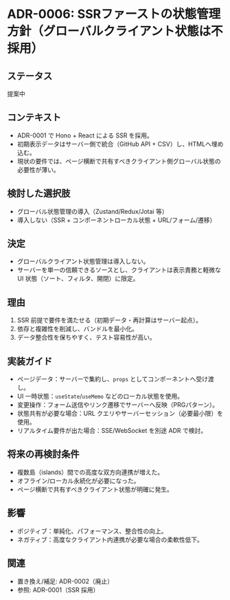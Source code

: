 # ADR-0006: SSRファーストの状態管理方針（グローバルクライアント状態は不採用）

## ステータス
提案中

## コンテキスト
- ADR-0001 で Hono + React による SSR を採用。
- 初期表示データはサーバー側で統合（GitHub API + CSV）し、HTMLへ埋め込む。
- 現状の要件では、ページ横断で共有すべきクライアント側グローバル状態の必要性が薄い。

## 検討した選択肢
- グローバル状態管理の導入（Zustand/Redux/Jotai 等）
- 導入しない（SSR + コンポーネントローカル状態 + URL/フォーム/遷移）

## 決定
- グローバルクライアント状態管理は導入しない。
- サーバーを単一の信頼できるソースとし、クライアントは表示責務と軽微な UI 状態（ソート、フィルタ、開閉）に限定。

## 理由
1. SSR 前提で要件を満たせる（初期データ・再計算はサーバー起点）。
2. 依存と複雑性を削減し、バンドルを最小化。
3. データ整合性を保ちやすく、テスト容易性が高い。

## 実装ガイド
- ページデータ：サーバーで集約し、`props` としてコンポーネントへ受け渡し。
- UI 一時状態：`useState`/`useMemo` などのローカル状態を使用。
- 変更操作：フォーム送信やリンク遷移でサーバーへ反映（PRGパターン）。
- 状態共有が必要な場合：URL クエリやサーバーセッション（必要最小限）を使用。
- リアルタイム要件が出た場合：SSE/WebSocket を別途 ADR で検討。

## 将来の再検討条件
- 複数島（islands）間での高度な双方向連携が増えた。
- オフライン/ローカル永続化が必要になった。
- ページ横断で共有すべきクライアント状態が明確に発生。

## 影響
- ポジティブ：単純化、パフォーマンス、整合性の向上。
- ネガティブ：高度なクライアント内連携が必要な場合の柔軟性低下。

## 関連
- 置き換え/補足: ADR-0002（廃止）
- 参照: ADR-0001（SSR 採用）
